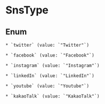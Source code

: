 
# SnsType

## Enum


    * `twitter` (value: `"Twitter"`)

    * `facebook` (value: `"Facebook"`)

    * `instagram` (value: `"Instagram"`)

    * `linkedIn` (value: `"LinkedIn"`)

    * `youtube` (value: `"Youtube"`)

    * `kakaoTalk` (value: `"KakaoTalk"`)



